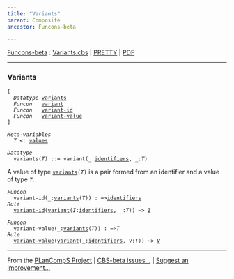 ```yaml
---
title: "Variants"
parent: Composite
ancestor: Funcons-beta

---
```


[Funcons-beta] : [Variants.cbs] \| [PRETTY] \| [PDF]


----
### Variants

<div class="highlighter-rouge"><pre class="highlight"><code>[
  <i class="keyword">Datatype</i> <span class="name"><a href="#Name_variants">variants</a></span>
  <i class="keyword">Funcon</i>   <span class="name"><a href="#Name_variant">variant</a></span>
  <i class="keyword">Funcon</i>   <span class="name"><a href="#Name_variant-id">variant-id</a></span>
  <i class="keyword">Funcon</i>   <span class="name"><a href="#Name_variant-value">variant-value</a></span>
]</code></pre></div>



<div class="highlighter-rouge"><pre class="highlight"><code><i class="keyword">Meta-variables</i>
  <span id="PartVariable_T"><i class="var">T</i></span> <: <span class="name"><a href="../../Value-Types/index.html#Name_values">values</a></span></code></pre></div>



<div class="highlighter-rouge"><pre class="highlight"><code><i class="keyword">Datatype</i>
  <span class="name"><span id="Name_variants">variants</span></span>(<span id="Variable45_T"><i class="var">T</i></span>) ::= <span id="Name_variant">variant</span>(_:<span class="name"><a href="../../../Computations/Normal/Binding/index.html#Name_identifiers">identifiers</a></span>, _:<span id="Variable69_T"><i class="var">T</i></span>)</code></pre></div>


  A value of type <code><span class="name"><a href="#Name_variants">variants</a></span>(<i class="var">T</i>)</code> is a pair formed from an identifier and 
  a value of type <code><i class="var">T</i></code>.

<div class="highlighter-rouge"><pre class="highlight"><code><i class="keyword">Funcon</i>
  <span class="name"><span id="Name_variant-id">variant-id</span></span>(_:<span class="name"><a href="#Name_variants">variants</a></span>(<span id="Variable134_T"><i class="var">T</i></span>)) : =><span class="name"><a href="../../../Computations/Normal/Binding/index.html#Name_identifiers">identifiers</a></span>
<i class="keyword">Rule</i>
  <span class="name"><a href="#Name_variant-id">variant-id</a></span>(<span class="name"><a href="#Name_variant">variant</a></span>(<span id="Variable161_I"><i class="var">I</i></span>:<span class="name"><a href="../../../Computations/Normal/Binding/index.html#Name_identifiers">identifiers</a></span>, _:<i class="var">T</i>)) ~> <a href="#Variable161_I"><i class="var">I</i></a></code></pre></div>

<div class="highlighter-rouge"><pre class="highlight"><code><i class="keyword">Funcon</i>
  <span class="name"><span id="Name_variant-value">variant-value</span></span>(_:<span class="name"><a href="#Name_variants">variants</a></span>(<span id="Variable205_T"><i class="var">T</i></span>)) : =><span id="Variable225_T"><i class="var">T</i></span>
<i class="keyword">Rule</i>
  <span class="name"><a href="#Name_variant-value">variant-value</a></span>(<span class="name"><a href="#Name_variant">variant</a></span>(_:<span class="name"><a href="../../../Computations/Normal/Binding/index.html#Name_identifiers">identifiers</a></span>, <span id="Variable242_V"><i class="var">V</i></span>:<i class="var">T</i>)) ~> <a href="#Variable242_V"><i class="var">V</i></a></code></pre></div>



[Funcons-beta]: /CBS-beta/docs/Funcons-beta
  "FUNCONS-BETA"
[Unstable-Funcons-beta]: /CBS-beta/docs/Unstable-Funcons-beta
  "UNSTABLE-FUNCONS-BETA"
[Languages-beta]: /CBS-beta/docs/Languages-beta
  "LANGUAGES-BETA"
[Unstable-Languages-beta]: /CBS-beta/docs/Unstable-Languages-beta
  "UNSTABLE-LANGUAGES-BETA"
[CBS-beta]: /CBS-beta
  "CBS-BETA"
[Variants.cbs]: https://github.com/plancomps/CBS-beta/blob/math/Funcons-beta/Values/Composite/Variants/Variants.cbs
  "CBS SOURCE FILE ON GITHUB"
[PLAIN]: /CBS-beta/docs/Funcons-beta/Values/Composite/Variants
  "CBS SOURCE WEB PAGE"
[PRETTY]: /CBS-beta/math/Funcons-beta/Values/Composite/Variants
  "CBS-KATEX WEB PAGE"
[PDF]: /CBS-beta/math/Funcons-beta/Values/Composite/Variants/Variants.pdf
  "CBS-LATEX PDF FILE"
[PLanCompS Project]: https://plancomps.github.io
  "PROGRAMMING LANGUAGE COMPONENTS AND SPECIFICATIONS PROJECT HOME PAGE"

____

From the [PLanCompS Project] | [CBS-beta issues...] | [Suggest an improvement...]

[CBS-beta issues...]: https://github.com/plancomps/CBS-beta/issues
   "CBS-BETA ISSUE REPORTS ON GITHUB"
 [Suggest an improvement...]: mailto:plancomps@gmail.com?Subject=CBS-beta%20-%20comment&Body=Re%3A%20CBS-beta%20specification%20at%20Values/Composite/Variants/Variants.cbs%0A%0AComment/Query/Issue/Suggestion%3A%0A%0A%0ASignature%3A%0A
   "GENERATE AN EMAIL TEMPLATE"
